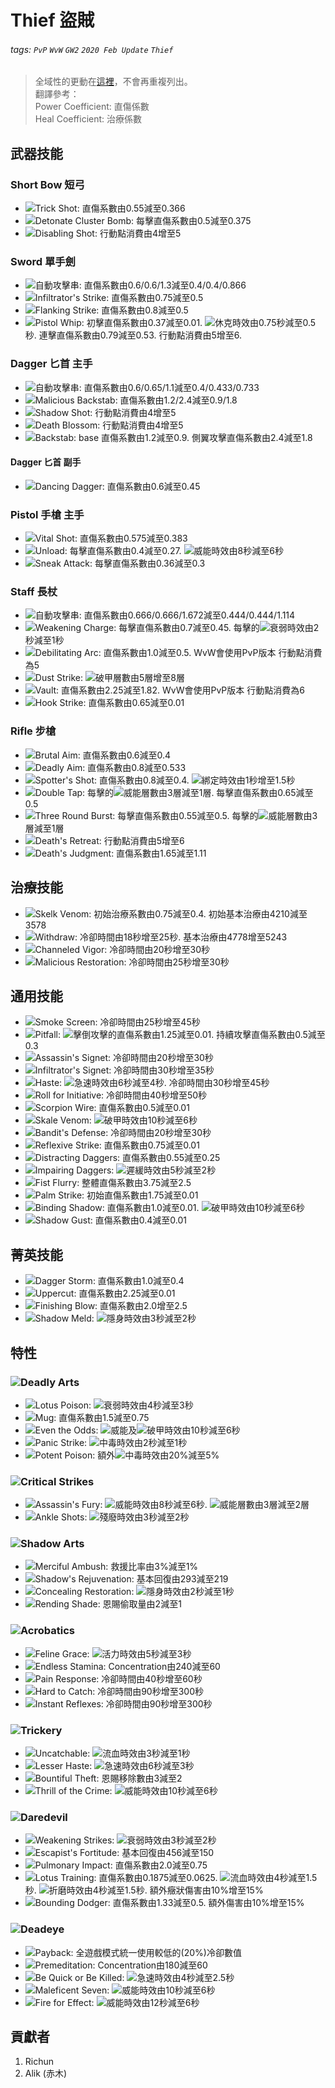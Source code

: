 # Thief 盜賊

###### tags: `PvP` `WvW` `GW2` `2020 Feb Update` `Thief`

> 全域性的更動在[這裡](https://hackmd.io/@Richun/SkSDvSXzI)，不會再重複列出。  
> 翻譯參考：  
> Power Coefficient: 直傷係數  
> Heal Coefficient: 治療係數  

## 武器技能
### Short Bow 短弓
* ![][Trick Shot]Trick Shot: 直傷系數由0.55減至0.366
* ![][Detonate Cluster Bomb]Detonate Cluster Bomb: 每擊直傷系數由0.5減至0.375
* ![][Disabling Shot]Disabling Shot: 行動點消費由4增至5

### Sword 單手劍
* ![][Slice]自動攻擊串: 直傷系數由0.6/0.6/1.3減至0.4/0.4/0.866
* ![][Infiltrator's Strike]Infiltrator's Strike: 直傷系數由0.75減至0.5
* ![][Flanking Strike]Flanking Strike: 直傷系數由0.8減至0.5
* ![][Pistol Whip]Pistol Whip: 初擊直傷系數由0.37減至0.01. ![][stun]休克時效由0.75秒減至0.5秒. 連擊直傷系數由0.79減至0.53. 行動點消費由5增至6.

### Dagger 匕首 主手
* ![][Double Strike]自動攻擊串: 直傷系數由0.6/0.65/1.1減至0.4/0.433/0.733
* ![][Malicious Backstab]Malicious Backstab: 直傷系數由1.2/2.4減至0.9/1.8
* ![][Shadow Shot]Shadow Shot: 行動點消費由4增至5
* ![][Death Blossom]Death Blossom: 行動點消費由4增至5
* ![][Backstab]Backstab: base 直傷系數由1.2減至0.9. 側翼攻擊直傷系數由2.4減至1.8
#### Dagger 匕首 副手
* ![][Dancing Dagger]Dancing Dagger: 直傷系數由0.6減至0.45

### Pistol 手槍 主手
* ![][Vital Shot]Vital Shot: 直傷系數由0.575減至0.383
* ![][Unload]Unload: 每擊直傷系數由0.4減至0.27. ![][might]威能時效由8秒減至6秒
* ![][Sneak Attack]Sneak Attack: 每擊直傷系數由0.36減至0.3


### Staff 長杖
* ![][Staff Strike]自動攻擊串: 直傷系數由0.666/0.666/1.672減至0.444/0.444/1.114
* ![][Weakening Charge]Weakening Charge: 每擊直傷系數由0.7減至0.45. 每擊的![][weakness]衰弱時效由2秒減至1秒
* ![][Debilitating Arc]Debilitating Arc: 直傷系數由1.0減至0.5. WvW會使用PvP版本 行動點消費為5
* ![][Dust Strike]Dust Strike: ![][vulnerability]破甲層數由5層增至8層
* ![][Vault]Vault: 直傷系數由2.25減至1.82. WvW會使用PvP版本 行動點消費為6
* ![][Hook Strike]Hook Strike: 直傷系數由0.65減至0.01

### Rifle 步槍
* ![][Brutal Aim]Brutal Aim: 直傷系數由0.6減至0.4
* ![][Deadly Aim]Deadly Aim: 直傷系數由0.8減至0.533
* ![][Spotter's Shot]Spotter's Shot: 直傷系數由0.8減至0.4. ![][immobile]綁定時效由1秒增至1.5秒
* ![][Double Tap]Double Tap: 每擊的![][might]威能層數由3層減至1層. 每擊直傷系數由0.65減至0.5
* ![][Three Round Burst]Three Round Burst: 每擊直傷系數由0.55減至0.5. 每擊的![][might]威能層數由3層減至1層
* ![][Death's Retreat]Death's Retreat: 行動點消費由5增至6
* ![][Death's Judgment]Death's Judgment: 直傷系數由1.65減至1.11

## 治療技能
* ![][Skelk Venom]Skelk Venom: 初始治療系數由0.75減至0.4. 初始基本治療由4210減至3578
* ![][Withdraw]Withdraw: 冷卻時間由18秒增至25秒. 基本治療由4778增至5243
* ![][Channeled Vigor]Channeled Vigor: 冷卻時間由20秒增至30秒
* ![][Malicious Restoration]Malicious Restoration: 冷卻時間由25秒增至30秒

## 通用技能
* ![][Smoke Screen]Smoke Screen: 冷卻時間由25秒增至45秒
* ![][Pitfall]Pitfall: ![][knockdown]擊倒攻擊的直傷系數由1.25減至0.01. 持續攻擊直傷系數由0.5減至0.3
* ![][Assassin's Signet]Assassin's Signet: 冷卻時間由20秒增至30秒
* ![][Infiltrator's Signet]Infiltrator's Signet: 冷卻時間由30秒增至35秒
* ![][Haste]Haste: ![][quickness]急速時效由6秒減至4秒. 冷卻時間由30秒增至45秒
* ![][Roll for Initiative]Roll for Initiative: 冷卻時間由40秒增至50秒
* ![][Scorpion Wire]Scorpion Wire: 直傷系數由0.5減至0.01
* ![][Skale Venom]Skale Venom: ![][vulnerability]破甲時效由10秒減至6秒
* ![][Bandit's Defense]Bandit's Defense: 冷卻時間由20秒增至30秒
* ![][Reflexive Strike]Reflexive Strike: 直傷系數由0.75減至0.01
* ![][Distracting Daggers]Distracting Daggers: 直傷系數由0.55減至0.25
* ![][Impairing Daggers]Impairing Daggers: ![][slow]遲緩時效由5秒減至2秒
* ![][Fist Flurry]Fist Flurry: 整體直傷系數由3.75減至2.5
* ![][Palm Strike]Palm Strike: 初始直傷系數由1.75減至0.01
* ![][Binding Shadow]Binding Shadow: 直傷系數由1.0減至0.01. ![][vulnerability]破甲時效由10秒減至6秒
* ![][Shadow Gust]Shadow Gust: 直傷系數由0.4減至0.01

## 菁英技能
* ![][Dagger Storm]Dagger Storm: 直傷系數由1.0減至0.4
* ![][Uppercut]Uppercut: 直傷系數由2.25減至0.01
* ![][Finishing Blow]Finishing Blow: 直傷系數由2.0增至2.5
* ![][Shadow Meld]Shadow Meld: ![][stealth]隱身時效由3秒減至2秒

## 特性
### ![][Deadly Arts]Deadly Arts
* ![][Lotus Poison]Lotus Poison: ![][weakness]衰弱時效由4秒減至3秒
* ![][Mug]Mug: 直傷系數由1.5減至0.75
* ![][Even the Odds]Even the Odds: ![][might]威能及![][vulnerability]破甲時效由10秒減至6秒
* ![][Panic Strike]Panic Strike: ![][poisoned]中毒時效由2秒減至1秒
* ![][Potent Poison]Potent Poison: 額外![][poisoned]中毒時效由20%減至5%

### ![][Critical Strikes]Critical Strikes
* ![][Assassin's Fury]Assassin's Fury: ![][might]威能時效由8秒減至6秒. ![][might]威能層數由3層減至2層
* ![][Ankle Shots]Ankle Shots: ![][crippled]殘廢時效由3秒減至2秒

### ![][Shadow Arts]Shadow Arts
* ![][Merciful Ambush]Merciful Ambush: 救援比率由3%減至1%
* ![][Shadow's Rejuvenation]Shadow's Rejuvenation: 基本回復由293減至219
* ![][Concealing Restoration]Concealing Restoration: ![][stealth]隱身時效由2秒減至1秒
* ![][Rending Shade]Rending Shade: 恩賜偷取量由2減至1

### ![][Acrobatics]Acrobatics
* ![][Feline Grace]Feline Grace: ![][vigor]活力時效由5秒減至3秒
* ![][Endless Stamina]Endless Stamina: Concentration由240減至60
* ![][Pain Response]Pain Response: 冷卻時間由40秒增至60秒
* ![][Hard to Catch]Hard to Catch: 冷卻時間由90秒增至300秒
* ![][Instant Reflexes]Instant Reflexes: 冷卻時間由90秒增至300秒

### ![][Trickery]Trickery
* ![][Uncatchable]Uncatchable: ![][bleeding]流血時效由3秒減至1秒
* ![][Lesser Haste]Lesser Haste: ![][quickness]急速時效由6秒減至3秒
* ![][Bountiful Theft]Bountiful Theft: 恩賜移除數由3減至2
* ![][Thrill of the Crime]Thrill of the Crime: ![][might]威能時效由10秒減至6秒

### ![][Daredevil]Daredevil
* ![][Weakening Strikes]Weakening Strikes: ![][weakness]衰弱時效由3秒減至2秒
* ![][Escapist's Fortitude]Escapist's Fortitude: 基本回復由456減至150
* ![][Pulmonary Impact]Pulmonary Impact: 直傷系數由2.0減至0.75
* ![][Lotus Training]Lotus Training: 直傷系數由0.1875減至0.0625. ![][bleeding]流血時效由4秒減至1.5秒. ![][torment]折磨時效由4秒減至1.5秒. 額外癥狀傷害由10%增至15%
* ![][Bounding Dodger]Bounding Dodger: 直傷系數由1.33減至0.5. 額外傷害由10%增至15%

### ![][Deadeye]Deadeye
* ![][Payback]Payback: 全遊戲模式統一使用較低的(20%)冷卻數值
* ![][Premeditation]Premeditation: Concentration由180減至60
* ![][Be Quick or Be Killed]Be Quick or Be Killed: ![][quickness]急速時效由4秒減至2.5秒
* ![][Maleficent Seven]Maleficent Seven: ![][might]威能時效由10秒減至6秒
* ![][Fire for Effect]Fire for Effect: ![][might]威能時效由12秒減至6秒

## 貢獻者
1. Richun
2. Alik (赤木)

[底下這些別動，上面才是正文]: https://wiki.guildwars2.com

[aegis]: https://wiki.guildwars2.com/images/thumb/e/e5/Aegis.png/20px-Aegis.png
[alarcity]: https://wiki.guildwars2.com/images/thumb/4/4c/Alacrity.png/20px-Alacrity.png
[fury]: https://wiki.guildwars2.com/images/thumb/4/46/Fury.png/20px-Fury.png
[might]: https://wiki.guildwars2.com/images/thumb/7/7c/Might.png/20px-Might.png
[protection]: https://wiki.guildwars2.com/images/thumb/6/6c/Protection.png/20px-Protection.png
[quickness]: https://wiki.guildwars2.com/images/thumb/b/b4/Quickness.png/20px-Quickness.png
[regeneration]: https://wiki.guildwars2.com/images/thumb/5/53/Regeneration.png/20px-Regeneration.png
[resistance]: https://wiki.guildwars2.com/images/thumb/4/4b/Resistance.png/20px-Resistance.png
[retaliation]: https://wiki.guildwars2.com/images/thumb/5/53/Retaliation.png/20px-Retaliation.png
[stability]: https://wiki.guildwars2.com/images/thumb/a/ae/Stability.png/20px-Stability.png
[swiftness]: https://wiki.guildwars2.com/images/thumb/a/af/Swiftness.png/20px-Swiftness.png
[vigor]: https://wiki.guildwars2.com/images/thumb/f/f4/Vigor.png/20px-Vigor.png
[bleeding]: https://wiki.guildwars2.com/images/thumb/3/33/Bleeding.png/20px-Bleeding.png
[burning]: https://wiki.guildwars2.com/images/thumb/4/45/Burning.png/20px-Burning.png
[confusion]: https://wiki.guildwars2.com/images/thumb/e/e6/Confusion.png/20px-Confusion.png
[poisoned]: https://wiki.guildwars2.com/images/thumb/1/11/Poisoned.png/20px-Poisoned.png
[torment]: https://wiki.guildwars2.com/images/thumb/0/08/Torment.png/20px-Torment.png
[blinded]: https://wiki.guildwars2.com/images/thumb/3/33/Blinded.png/20px-Blinded.png
[chilled]: https://wiki.guildwars2.com/images/thumb/a/a6/Chilled.png/20px-Chilled.png
[crippled]: https://wiki.guildwars2.com/images/thumb/f/fb/Crippled.png/20px-Crippled.png
[fear]: https://wiki.guildwars2.com/images/thumb/e/e6/Fear.png/20px-Fear.png
[immobile]: https://wiki.guildwars2.com/images/thumb/3/32/Immobile.png/20px-Immobile.png
[slow]: https://wiki.guildwars2.com/images/thumb/f/f5/Slow.png/20px-Slow.png
[taunt]: https://wiki.guildwars2.com/images/thumb/c/cc/Taunt.png/20px-Taunt.png
[weakness]: https://wiki.guildwars2.com/images/thumb/f/f9/Weakness.png/20px-Weakness.png
[vulnerability]: https://wiki.guildwars2.com/images/thumb/a/af/Vulnerability.png/20px-Vulnerability.png
[stealth]: https://wiki.guildwars2.com/images/thumb/1/19/Stealth.png/20px-Stealth.png
[revealed]: https://wiki.guildwars2.com/images/thumb/d/db/Revealed.png/20px-Revealed.png
[daze]: https://wiki.guildwars2.com/images/thumb/7/79/Daze.png/20px-Daze.png
[stun]: https://wiki.guildwars2.com/images/thumb/9/97/Stun.png/20px-Stun.png
[knockdown]: https://wiki.guildwars2.com/images/thumb/3/36/Knockdown.png/20px-Knockdown.png
[pull]: https://wiki.guildwars2.com/images/thumb/a/a4/Radius.png/20px-Radius.png
[knockback]: https://wiki.guildwars2.com/images/thumb/c/ca/Knockback.png/20px-Knockback.png
[launch]: https://wiki.guildwars2.com/images/thumb/6/68/Launch.png/20px-Launch.png
[float]: https://wiki.guildwars2.com/images/thumb/c/c8/Float.png/20px-Float.png
[sink]: https://wiki.guildwars2.com/images/thumb/6/66/Sink.png/20px-Sink.png
[superspeed]: https://wiki.guildwars2.com/images/thumb/1/1a/Super_Speed.png/20px-Super_Speed.png
[breakstun]: https://wiki.guildwars2.com/images/thumb/7/7a/Breaks_stun.png/20px-Breaks_stun.png
[barrier]: https://wiki.guildwars2.com/images/thumb/c/cc/Barrier.png/20px-Barrier.png
[chaos aura]: https://wiki.guildwars2.com/images/thumb/1/1b/Chaos_Armor.png/20px-Chaos_Armor.png
[dark aura]: https://wiki.guildwars2.com/images/thumb/e/ef/Dark_Aura.png/20px-Dark_Aura.png
[fire aura]: https://wiki.guildwars2.com/images/thumb/1/18/Fire_Shield.png/20px-Fire_Shield.png
[frost aura]: https://wiki.guildwars2.com/images/thumb/6/68/Frost_Aura.png/20px-Frost_Aura.png
[light aura]: https://wiki.guildwars2.com/images/thumb/5/5a/Light_Aura.png/20px-Light_Aura.png
[magnetic aura]: https://wiki.guildwars2.com/images/thumb/5/5a/Magnetic_Aura.png/20px-Magnetic_Aura.png
[shocking aura]: https://wiki.guildwars2.com/images/thumb/3/31/Shocking_Aura.png/20px-Shocking_Aura.png

[Trick Shot]: https://wiki.guildwars2.com/images/thumb/a/af/Trick_Shot.png/32px-Trick_Shot.png
[Detonate Cluster Bomb]: https://wiki.guildwars2.com/images/thumb/6/68/Detonate_Cluster.png/32px-Detonate_Cluster.png
[Disabling Shot]: https://wiki.guildwars2.com/images/thumb/5/52/Disabling_Shot_%28thief_short_bow_skill%29.png/32px-Disabling_Shot_%28thief_short_bow_skill%29.png
[Double Strike]: https://wiki.guildwars2.com/images/thumb/6/65/Double_Strike.png/32px-Double_Strike.png
[Malicious Backstab]: https://wiki.guildwars2.com/images/thumb/7/79/Malicious_Backstab.png/32px-Malicious_Backstab.png
[Infiltrator's Strike]: https://wiki.guildwars2.com/images/thumb/2/2c/Infiltrator%27s_Strike.png/32px-Infiltrator%27s_Strike.png
[Flanking Strike]: https://wiki.guildwars2.com/images/thumb/1/1f/Flanking_Strike.png/32px-Flanking_Strike.png
[Pistol Whip]: https://wiki.guildwars2.com/images/thumb/3/37/Pistol_Whip.png/32px-Pistol_Whip.png
[Slice]: https://wiki.guildwars2.com/images/thumb/5/5f/Slice_%28thief_skill%29.png/32px-Slice_%28thief_skill%29.png
[Shadow Shot]: https://wiki.guildwars2.com/images/thumb/3/36/Shadow_Shot.png/32px-Shadow_Shot.png
[Death Blossom]: https://wiki.guildwars2.com/images/thumb/7/78/Death_Blossom.png/32px-Death_Blossom.png
[Backstab]: https://wiki.guildwars2.com/images/thumb/7/7a/Backstab.png/32px-Backstab.png
[Vital Shot]: https://wiki.guildwars2.com/images/thumb/7/76/Vital_Shot.png/32px-Vital_Shot.png
[Unload]: https://wiki.guildwars2.com/images/thumb/f/f0/Unload.png/32px-Unload.png
[Sneak Attack]: https://wiki.guildwars2.com/images/thumb/1/16/Sneak_Attack.png/32px-Sneak_Attack.png
[Dancing Dagger]: https://wiki.guildwars2.com/images/thumb/0/00/Dancing_Dagger.png/32px-Dancing_Dagger.png
[Staff Strike]: https://wiki.guildwars2.com/images/thumb/0/08/Staff_Strike.png/32px-Staff_Strike.png
[Weakening Charge]: https://wiki.guildwars2.com/images/thumb/f/f7/Weakening_Charge.png/32px-Weakening_Charge.png
[Debilitating Arc]: https://wiki.guildwars2.com/images/thumb/7/7f/Debilitating_Arc.png/32px-Debilitating_Arc.png
[Dust Strike]: https://wiki.guildwars2.com/images/thumb/1/15/Dust_Strike.png/32px-Dust_Strike.png
[Vault]: https://wiki.guildwars2.com/images/thumb/c/c9/Vault.png/32px-Vault.png
[Hook Strike]: https://wiki.guildwars2.com/images/thumb/6/62/Hook_Strike.png/32px-Hook_Strike.png
[Brutal Aim]: https://wiki.guildwars2.com/images/thumb/c/c0/Brutal_Aim.png/32px-Brutal_Aim.png
[Deadly Aim]: https://wiki.guildwars2.com/images/thumb/5/5d/Deadly_Aim.png/32px-Deadly_Aim.png
[Spotter's Shot]: https://wiki.guildwars2.com/images/thumb/5/5e/Spotter%27s_Shot.png/32px-Spotter%27s_Shot.png
[Double Tap]: https://wiki.guildwars2.com/images/thumb/7/7c/Double_Tap.png/32px-Double_Tap.png
[Three Round Burst]: https://wiki.guildwars2.com/images/thumb/8/86/Three_Round_Burst.png/32px-Three_Round_Burst.png
[Death's Retreat]: https://wiki.guildwars2.com/images/thumb/3/3b/Death%27s_Retreat.png/32px-Death%27s_Retreat.png
[Death's Judgment]: https://wiki.guildwars2.com/images/thumb/5/57/Death%27s_Judgment.png/32px-Death%27s_Judgment.png
[Skelk Venom]: https://wiki.guildwars2.com/images/thumb/7/75/Skelk_Venom.png/32px-Skelk_Venom.png
[Withdraw]: https://wiki.guildwars2.com/images/thumb/f/f1/Withdraw.png/32px-Withdraw.png
[Channeled Vigor]: https://wiki.guildwars2.com/images/thumb/a/a1/Channeled_Vigor.png/32px-Channeled_Vigor.png
[Malicious Restoration]: https://wiki.guildwars2.com/images/thumb/f/f7/Malicious_Restoration.png/32px-Malicious_Restoration.png
[Smoke Screen]: https://wiki.guildwars2.com/images/thumb/e/e5/Smoke_Screen.png/32px-Smoke_Screen.png
[Pitfall]: https://wiki.guildwars2.com/images/thumb/6/67/Pitfall.png/32px-Pitfall.png
[Assassin's Signet]: https://wiki.guildwars2.com/images/thumb/2/23/Assassin%27s_Signet.png/32px-Assassin%27s_Signet.png
[Infiltrator's Signet]: https://wiki.guildwars2.com/images/thumb/8/8e/Infiltrator%27s_Signet.png/32px-Infiltrator%27s_Signet.png
[Haste]: https://wiki.guildwars2.com/images/thumb/3/35/Haste.png/32px-Haste.png
[Roll for Initiative]: https://wiki.guildwars2.com/images/thumb/8/80/Roll_for_Initiative.png/32px-Roll_for_Initiative.png
[Scorpion Wire]: https://wiki.guildwars2.com/images/thumb/c/c8/Scorpion_Wire.png/32px-Scorpion_Wire.png
[Skale Venom]: https://wiki.guildwars2.com/images/thumb/1/14/Skale_Venom.png/32px-Skale_Venom.png
[Bandit's Defense]: https://wiki.guildwars2.com/images/thumb/a/a1/Bandit%27s_Defense.png/32px-Bandit%27s_Defense.png
[Reflexive Strike]: https://wiki.guildwars2.com/images/thumb/9/97/Reflexive_Strike.png/32px-Reflexive_Strike.png
[Distracting Daggers]: https://wiki.guildwars2.com/images/thumb/7/77/Distracting_Daggers.png/32px-Distracting_Daggers.png
[Impairing Daggers]: https://wiki.guildwars2.com/images/thumb/9/94/Impairing_Daggers.png/32px-Impairing_Daggers.png
[Fist Flurry]: https://wiki.guildwars2.com/images/thumb/b/b9/Fist_Flurry.png/32px-Fist_Flurry.png
[Palm Strike]: https://wiki.guildwars2.com/images/thumb/1/1a/Palm_Strike.png/32px-Palm_Strike.png
[Binding Shadow]: https://wiki.guildwars2.com/images/thumb/6/65/Binding_Shadow.png/32px-Binding_Shadow.png
[Shadow Gust]: https://wiki.guildwars2.com/images/thumb/5/5e/Shadow_Gust.png/32px-Shadow_Gust.png
[Dagger Storm]: https://wiki.guildwars2.com/images/thumb/c/c0/Dagger_Storm.png/32px-Dagger_Storm.png
[Uppercut]: https://wiki.guildwars2.com/images/thumb/3/3b/Uppercut_%28Daredevil_skill%29.png/32px-Uppercut_%28Daredevil_skill%29.png
[Finishing Blow]: https://wiki.guildwars2.com/images/thumb/a/a4/Finishing_Blow.png/32px-Finishing_Blow.png
[Shadow Meld]: https://wiki.guildwars2.com/images/thumb/3/32/Shadow_Meld.png/32px-Shadow_Meld.png
[Deadly Arts]: https://wiki.guildwars2.com/images/thumb/5/5b/Deadly_Arts.png/32px-Deadly_Arts.png
[Critical Strikes]: https://i.imgur.com/zL6mb2P.png
[Shadow Arts]: https://wiki.guildwars2.com/images/thumb/e/e1/Shadow_Arts.png/32px-Shadow_Arts.png
[Acrobatics]: https://wiki.guildwars2.com/images/thumb/d/db/Acrobatics.png/32px-Acrobatics.png
[Trickery]: https://wiki.guildwars2.com/images/thumb/e/e6/Trickery.png/32px-Trickery.png
[Daredevil]: https://wiki.guildwars2.com/images/thumb/8/8f/Daredevil.png/32px-Daredevil.png
[Deadeye]: https://wiki.guildwars2.com/images/thumb/0/0f/Deadeye.png/32px-Deadeye.png
[Lotus Poison]: https://wiki.guildwars2.com/images/thumb/5/5c/Lotus_Poison.png/32px-Lotus_Poison.png
[Mug]: https://wiki.guildwars2.com/images/thumb/2/28/Mug.png/32px-Mug.png
[Even the Odds]: https://wiki.guildwars2.com/images/thumb/7/74/Even_the_Odds.png/32px-Even_the_Odds.png
[Panic Strike]: https://wiki.guildwars2.com/images/thumb/b/bc/Panic_Strike.png/32px-Panic_Strike.png
[Potent Poison]: https://wiki.guildwars2.com/images/thumb/a/a6/Potent_Poison.png/32px-Potent_Poison.png
[Assassin's Fury]: https://wiki.guildwars2.com/images/thumb/d/de/Assassin%27s_Fury.png/32px-Assassin%27s_Fury.png
[Ankle Shots]: https://wiki.guildwars2.com/images/thumb/9/9f/Ankle_Shots.png/32px-Ankle_Shots.png
[Concealing Restoration]: https://wiki.guildwars2.com/images/thumb/a/a6/Concealing_Restoration.png/32px-Concealing_Restoration.png
[Merciful Ambush]: https://wiki.guildwars2.com/images/thumb/8/80/Merciful_Ambush.png/32px-Merciful_Ambush.png
[Leeching Venoms]: https://wiki.guildwars2.com/images/thumb/0/0d/Leeching_Venoms.png/32px-Leeching_Venoms.png
[Spider Venom 20]: https://wiki.guildwars2.com/images/thumb/3/39/Spider_Venom.png/20px-Spider_Venom.png
[Shadow's Rejuvenation]: https://wiki.guildwars2.com/images/thumb/1/16/Shadow%27s_Rejuvenation.png/32px-Shadow%27s_Rejuvenation.png
[Rending Shade]: https://wiki.guildwars2.com/images/thumb/3/36/Rending_Shade.png/32px-Rending_Shade.png
[Feline Grace]: https://wiki.guildwars2.com/images/thumb/6/6e/Feline_Grace.png/32px-Feline_Grace.png
[Endless Stamina]: https://wiki.guildwars2.com/images/thumb/8/81/Endless_Stamina.png/32px-Endless_Stamina.png
[Pain Response]: https://wiki.guildwars2.com/images/thumb/f/f8/Pain_Response.png/32px-Pain_Response.png
[Hard to Catch]: https://wiki.guildwars2.com/images/thumb/3/33/Hard_to_Catch.png/32px-Hard_to_Catch.png
[Instant Reflexes]: https://wiki.guildwars2.com/images/thumb/7/7d/Instant_Reflexes.png/32px-Instant_Reflexes.png
[Uncatchable]: https://wiki.guildwars2.com/images/thumb/c/cf/Uncatchable.png/32px-Uncatchable.png
[Lesser Haste]: https://wiki.guildwars2.com/images/thumb/3/35/Haste.png/32px-Haste.png
[Bountiful Theft]: https://wiki.guildwars2.com/images/thumb/3/34/Bountiful_Theft.png/32px-Bountiful_Theft.png
[Thrill of the Crime]: https://wiki.guildwars2.com/images/thumb/3/39/Thrill_of_the_Crime.png/32px-Thrill_of_the_Crime.png
[Weakening Strikes]: https://wiki.guildwars2.com/images/thumb/7/7c/Weakening_Strikes.png/32px-Weakening_Strikes.png
[Escapist's Fortitude]: https://wiki.guildwars2.com/images/thumb/4/41/Escapist%27s_Fortitude.png/32px-Escapist%27s_Fortitude.png
[Pulmonary Impact]: https://wiki.guildwars2.com/images/thumb/1/1a/Palm_Strike.png/32px-Palm_Strike.png
[Lotus Training]: https://wiki.guildwars2.com/images/thumb/e/ea/Lotus_Training.png/32px-Lotus_Training.png
[Bounding Dodger]: https://wiki.guildwars2.com/images/thumb/3/30/Bounding_Dodger.png/32px-Bounding_Dodger.png
[Payback]: https://wiki.guildwars2.com/images/thumb/a/a0/Payback.png/32px-Payback.png
[Premeditation]: https://wiki.guildwars2.com/images/thumb/d/d7/Premeditation.png/32px-Premeditation.png
[Be Quick or Be Killed]: https://wiki.guildwars2.com/images/thumb/3/34/Be_Quick_or_Be_Killed.png/32px-Be_Quick_or_Be_Killed.png
[Maleficent Seven]: https://wiki.guildwars2.com/images/thumb/9/94/Maleficent_Seven.png/32px-Maleficent_Seven.png
[Fire for Effect]: https://wiki.guildwars2.com/images/thumb/4/42/Fire_for_Effect.png/32px-Fire_for_Effect.png
